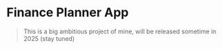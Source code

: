 # Finance Planner App

> This is a big ambitious project of mine, will be released sometime in 2025 (stay tuned)
